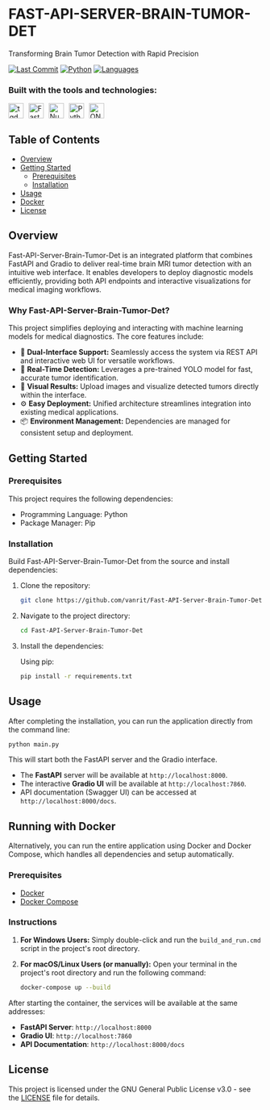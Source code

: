 # FAST-API-SERVER-BRAIN-TUMOR-DET

Transforming Brain Tumor Detection with Rapid Precision

[![Last Commit](https://img.shields.io/github/last-commit/vanrit/Fast-API-Server-Brain-Tumor-Det?label=last%20commit)](https://github.com/vanrit/Fast-API-Server-Brain-Tumor-Det/commits/main)
[![Python](https://img.shields.io/github/languages/top/vanrit/Fast-API-Server-Brain-Tumor-Det)](https://github.com/vanrit/Fast-API-Server-Brain-Tumor-Det)
[![Languages](https://img.shields.io/github/languages/count/vanrit/Fast-API-Server-Brain-Tumor-Det)](https://github.com/vanrit/Fast-API-Server-Brain-Tumor-Det)

### Built with the tools and technologies:
<div style="display: flex; gap: 10px;">
<img src="https://github.com/tqdm/tqdm/raw/master/images/logo.gif" alt="tqdm" height="30" />
<img src="https://fastapi.tiangolo.com/img/icon-white.svg" alt="FastAPI" height="30" />
<img src="https://numpy.org/images/logo.svg" alt="NumPy" height="30" />
<img src="https://www.python.org/static/community_logos/python-logo-master-v3-TM.png" alt="Python" height="30" />
<img src="https://onnx.ai/images/icon/icon-ONNX-logo.svg" alt="ONNX" height="30" />
</div>

## Table of Contents

- [Overview](#overview)
- [Getting Started](#getting-started)
  - [Prerequisites](#prerequisites)
  - [Installation](#installation)
- [Usage](#usage)
- [Docker](#running-with-docker)
- [License](#license)

## Overview

Fast-API-Server-Brain-Tumor-Det is an integrated platform that combines FastAPI and Gradio to deliver real-time brain MRI tumor detection with an intuitive web interface. It enables developers to deploy diagnostic models efficiently, providing both API endpoints and interactive visualizations for medical imaging workflows.

### Why Fast-API-Server-Brain-Tumor-Det?

This project simplifies deploying and interacting with machine learning models for medical diagnostics. The core features include:

- 🔌 **Dual-Interface Support:** Seamlessly access the system via REST API and interactive web UI for versatile workflows.
- 🚀 **Real-Time Detection:** Leverages a pre-trained YOLO model for fast, accurate tumor identification.
- 📸 **Visual Results:** Upload images and visualize detected tumors directly within the interface.
- ⚙️ **Easy Deployment:** Unified architecture streamlines integration into existing medical applications.
- 📦 **Environment Management:** Dependencies are managed for consistent setup and deployment.

## Getting Started

### Prerequisites

This project requires the following dependencies:

- Programming Language: Python
- Package Manager: Pip

### Installation

Build Fast-API-Server-Brain-Tumor-Det from the source and install dependencies:

1. Clone the repository:

   ```bash
   git clone https://github.com/vanrit/Fast-API-Server-Brain-Tumor-Det
   ```

2. Navigate to the project directory:

   ```bash
   cd Fast-API-Server-Brain-Tumor-Det
   ```

3. Install the dependencies:

   Using pip:

   ```bash
   pip install -r requirements.txt
   ```

## Usage

After completing the installation, you can run the application directly from the command line:

```bash
python main.py
```

This will start both the FastAPI server and the Gradio interface.

- The **FastAPI** server will be available at `http://localhost:8000`.
- The interactive **Gradio UI** will be available at `http://localhost:7860`.
- API documentation (Swagger UI) can be accessed at `http://localhost:8000/docs`.

## Running with Docker

Alternatively, you can run the entire application using Docker and Docker Compose, which handles all dependencies and setup automatically.

### Prerequisites

- [Docker](https://docs.docker.com/get-docker/)
- [Docker Compose](https://docs.docker.com/compose/install/)

### Instructions

1.  **For Windows Users:**
    Simply double-click and run the `build_and_run.cmd` script in the project's root directory.

2.  **For macOS/Linux Users (or manually):**
    Open your terminal in the project's root directory and run the following command:
    ```bash
    docker-compose up --build
    ```

After starting the container, the services will be available at the same addresses:

- **FastAPI Server**: `http://localhost:8000`
- **Gradio UI**: `http://localhost:7860`
- **API Documentation**: `http://localhost:8000/docs`

## License

This project is licensed under the GNU General Public License v3.0 - see the [LICENSE](LICENSE) file for details.